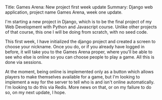 Title: Games Arena: New project first week update
Summary: Django web application, project name Games Arena, week one update.

I'm starting a new project in Django, which is to be the final project of my Web Development with Python and Javascript course. Unlike other projects of that course, this one I will be doing from scratch, with no seed code. 

This first week, I have initialized the django project and created a screen to choose your nickname. Once you do, or if you already have logged in before, it will take you to the Games Arena proper, where you'll be able to see who else is online so you can choose people to play a game. All this is done via sessions.

At the moment, being online is implemented only as a button which allows players to make themselves available for a game, but I'm looking to implement a way for the server to tell who is and isn't online automatically. I'm looking to do this via Redis. More news on that, or on my failure to do so, on my next update, I hope.
